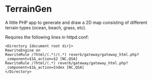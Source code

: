 TerrainGen
==========

A little PHP app to generate and draw a 2D map consisting of different terrain types (ocean, beach, grass, etc).

Requires the following lines in httpd.conf:

    <Directory {document root dir}>    
    RewriteEngine on
    RewriteRule /?html/(.*)/(.*) reverb/gateway/gateway_html.php?_component=$1&_action=$2 [NC,QSA]
    RewriteRule /?html/(.*) reverb/gateway/gateway_html.php?_component=$1&_action=Index [NC,QSA]
    </Directory>
